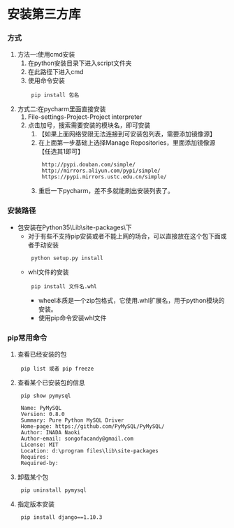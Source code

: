 # 安装第三方库
### 方式
1. 方法一:使用cmd安装
   1. 在python安装目录下进入script文件夹
   2. 在此路径下进入cmd
   3. 使用命令安装
      ```
       pip install 包名
      ```
2. 方式二:在pycharm里面直接安装
   1. File-settings-Project-Project interpreter
   2. 点击加号，搜索需要安装的模块名，即可安装
      1. 【如果上面网络受限无法连接到可安装包列表，需要添加镜像源】
      2.  在上面第一步基础上选择Manage Repositories，里面添加镜像源【任选其1即可】
          ```
           http://pypi.douban.com/simple/
           http://mirrors.aliyun.com/pypi/simple/
           https://pypi.mirrors.ustc.edu.cn/simple/
          ```
      3. 重启一下pycharm，差不多就能刷出安装列表了。


### 安装路径
* 包安装在Python35\Lib\site-packages\下
    * 对于有些不支持pip安装或者不能上网的场合，可以直接放在这个包下面或者手动安装
       ```
        python setup.py install
       ```
    * whl文件的安装
      ```
       pip install 文件名.whl
      ```
      * wheel本质是一个zip包格式，它使用.whl扩展名，用于python模块的安装。
      * 使用pip命令安装whl文件
### pip常用命令
1. 查看已经安装的包
   ```
    pip list 或者 pip freeze
   ```
2. 查看某个已安装包的信息
   ```
    pip show pymysql
   ```
   ```
    Name: PyMySQL
    Version: 0.8.0
    Summary: Pure Python MySQL Driver
    Home-page: https://github.com/PyMySQL/PyMySQL/
    Author: INADA Naoki
    Author-email: songofacandy@gmail.com
    License: MIT
    Location: d:\program files\lib\site-packages
    Requires:
    Required-by:
   ```
3. 卸载某个包
   ```
    pip uninstall pymysql
   ```

4. 指定版本安装
   ```
    pip install django==1.10.3
   ```